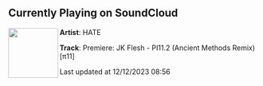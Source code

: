 ## Currently Playing on SoundCloud

[<img align="left" width="100" src="https://i1.sndcdn.com/artworks-MtIJJNa3vFN09iMS-zQLU1Q-t500x500.jpg">](https://soundcloud.com/hate_music/premiere-jk-flesh-pi112-ancient-methods-remix-11)

**Artist**: HATE 

**Track**: Premiere: JK Flesh - PI11.2 (Ancient Methods Remix) [​π​11]

Last updated at 12/12/2023 08:56
